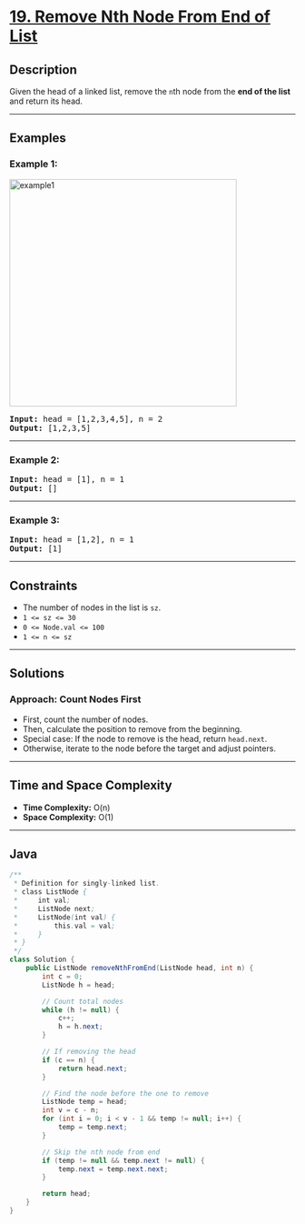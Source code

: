 # [19. Remove Nth Node From End of List](https://leetcode.com/problems/remove-nth-node-from-end-of-list)

## Description

<!-- description:start -->

Given the head of a linked list, remove the `n`th node from the **end of the list** and return its head.

<!-- description:end -->

---

## Examples

### Example 1:

<img alt="example1" src="https://assets.leetcode.com/uploads/2020/10/03/remove_ex1.jpg" style="width: 400px;" />

<pre>
<strong>Input:</strong> head = [1,2,3,4,5], n = 2  
<strong>Output:</strong> [1,2,3,5]
</pre>

---

### Example 2:

<pre>
<strong>Input:</strong> head = [1], n = 1  
<strong>Output:</strong> []
</pre>

---

### Example 3:

<pre>
<strong>Input:</strong> head = [1,2], n = 1  
<strong>Output:</strong> [1]
</pre>

---

## Constraints

- The number of nodes in the list is `sz`.
- `1 <= sz <= 30`
- `0 <= Node.val <= 100`
- `1 <= n <= sz`

---

## Solutions

### Approach: Count Nodes First

- First, count the number of nodes.
- Then, calculate the position to remove from the beginning.
- Special case: If the node to remove is the head, return `head.next`.
- Otherwise, iterate to the node before the target and adjust pointers.

---

## Time and Space Complexity

- **Time Complexity:** O(n)
- **Space Complexity:** O(1)

---

## Java

```java
/**
 * Definition for singly-linked list.
 * class ListNode {
 *     int val;
 *     ListNode next;
 *     ListNode(int val) {
 *         this.val = val;
 *     }
 * }
 */
class Solution {
    public ListNode removeNthFromEnd(ListNode head, int n) {
        int c = 0;
        ListNode h = head;

        // Count total nodes
        while (h != null) {
            c++;
            h = h.next;
        }

        // If removing the head
        if (c == n) {
            return head.next;
        }

        // Find the node before the one to remove
        ListNode temp = head;
        int v = c - n;
        for (int i = 0; i < v - 1 && temp != null; i++) {
            temp = temp.next;
        }

        // Skip the nth node from end
        if (temp != null && temp.next != null) {
            temp.next = temp.next.next;
        }

        return head;
    }
}
